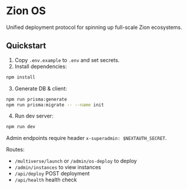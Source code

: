 # Zion OS

Unified deployment protocol for spinning up full-scale Zion ecosystems.

## Quickstart

1. Copy `.env.example` to `.env` and set secrets.
2. Install dependencies:

```bash
npm install
```

3. Generate DB & client:

```bash
npm run prisma:generate
npm run prisma:migrate -- --name init
```

4. Run dev server:

```bash
npm run dev
```

Admin endpoints require header `x-superadmin: $NEXTAUTH_SECRET`.

Routes:
- `/multiverse/launch` or `/admin/os-deploy` to deploy
- `/admin/instances` to view instances
- `/api/deploy` POST deployment
- `/api/health` health check